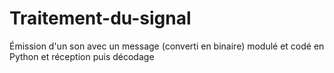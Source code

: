 # Traitement-du-signal
Émission d'un son avec un message (converti en binaire) modulé et codé en Python et réception puis décodage
